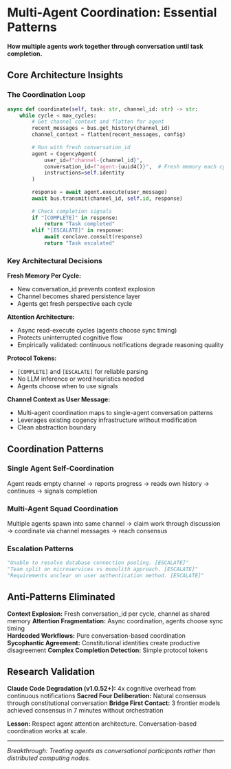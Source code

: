 # Multi-Agent Coordination: Essential Patterns

**How multiple agents work together through conversation until task completion.**

## Core Architecture Insights

### The Coordination Loop
```python
async def coordinate(self, task: str, channel_id: str) -> str:
    while cycle < max_cycles:
        # Get channel context and flatten for agent
        recent_messages = bus.get_history(channel_id)
        channel_context = flatten(recent_messages, config)
        
        # Run with fresh conversation_id
        agent = CogencyAgent(
            user_id=f"channel-{channel_id}",
            conversation_id=f"agent-{uuid4()}",  # Fresh memory each cycle
            instructions=self.identity
        )
        
        response = await agent.execute(user_message)
        await bus.transmit(channel_id, self.id, response)
        
        # Check completion signals
        if "[COMPLETE]" in response:
            return "Task completed"
        elif "[ESCALATE]" in response:
            await conclave.consult(response)
            return "Task escalated"
```

### Key Architectural Decisions

**Fresh Memory Per Cycle:**
- New conversation_id prevents context explosion
- Channel becomes shared persistence layer
- Agents get fresh perspective each cycle

**Attention Architecture:**
- Async read-execute cycles (agents choose sync timing) 
- Protects uninterrupted cognitive flow
- Empirically validated: continuous notifications degrade reasoning quality

**Protocol Tokens:**
- `[COMPLETE]` and `[ESCALATE]` for reliable parsing
- No LLM inference or word heuristics needed
- Agents choose when to use signals

**Channel Context as User Message:**
- Multi-agent coordination maps to single-agent conversation patterns
- Leverages existing cogency infrastructure without modification
- Clean abstraction boundary

## Coordination Patterns

### Single Agent Self-Coordination
Agent reads empty channel → reports progress → reads own history → continues → signals completion

### Multi-Agent Squad Coordination  
Multiple agents spawn into same channel → claim work through discussion → coordinate via channel messages → reach consensus

### Escalation Patterns
```python
"Unable to resolve database connection pooling. [ESCALATE]"
"Team split on microservices vs monolith approach. [ESCALATE]"
"Requirements unclear on user authentication method. [ESCALATE]"
```

## Anti-Patterns Eliminated

**Context Explosion:** Fresh conversation_id per cycle, channel as shared memory
**Attention Fragmentation:** Async coordination, agents choose sync timing  
**Hardcoded Workflows:** Pure conversation-based coordination
**Sycophantic Agreement:** Constitutional identities create productive disagreement
**Complex Completion Detection:** Simple protocol tokens

## Research Validation

**Claude Code Degradation (v1.0.52+):** 4x cognitive overhead from continuous notifications
**Sacred Four Deliberation:** Natural consensus through constitutional conversation
**Bridge First Contact:** 3 frontier models achieved consensus in 7 minutes without orchestration

**Lesson:** Respect agent attention architecture. Conversation-based coordination works at scale.

---

*Breakthrough: Treating agents as conversational participants rather than distributed computing nodes.*
